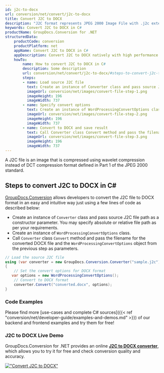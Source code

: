 ```yaml
---
id: j2c-to-docx
url: conversion/net/convert/j2c-to-docx
title: Convert J2C to DOCX
description: "J2C format represents JPEG 2000 Image File with .j2c extension. Learn how to convert J2C to DOCX file programmatically in C# language using GroupDocs.Conversion for .NET library."
keywords: Convert J2C to DOCX in C#
productName: GroupDocs.Conversion for .NET
structuredData:
    productCode: conversion
    productPlatform: net
    appName: Convert J2C to DOCX in C#
    appDescription: Convert J2C to DOCX natively with high performance using C# language and server side GroupDocs.Conversion for .NET APIs, without the use of any software like Microsoft or Open Office.
    howTo:
        name: How to convert J2C to DOCX in C# 
        description: Some description
        url: conversion/net/convert/j2c-to-docx/#steps-to-convert-j2c-to-docx-in-c
        steps:
        - name: Load source J2C file 
          text: Create an instance of Converter class and pass source J2C file path as a constructor parameter. You may specify absolute or relative file path as per your requirements. 
          imageUrl: conversion/net/images/convert-file-step-1.png
          imageHeight: 196
          imageWidth: 737
        - name: Specify convert options 
          text: Create an instance of WordProcessingConvertOptions class.
          imageUrl: conversion/net/images/convert-file-step-2.png
          imageHeight: 196
          imageWidth: 737
        - name: Convert to DOCX and save result 
          text: Call Converter class Convert method and pass the filename for the converted HTML file and the WordProcessingConvertOptions object from the previous step as parameters.
          imageUrl: conversion/net/images/convert-file-step-3.png
          imageHeight: 196
          imageWidth: 737
---
```


A J2C file is an image that is compressed using wavelet compression instead of DCT compression format defined in Part 1 of the JPEG 2000 standard.

## Steps to convert J2C to DOCX in C#

[GroupDocs.Conversion](https://products.groupdocs.com/conversion/net) allows developers to convert the J2C file to DOCX format in an easy and intuitive way just using a few lines of code as described below:

* Create an instance of `Converter` class and pass source J2C file path as a constructor parameter. You may specify absolute or relative file path as per your requirements. 
* Create an instance of `WordProcessingConvertOptions` class.
* Call `Converter` class `Convert` method and pass the filename for the converted DOCX file and the `WordProcessingConvertOptions` object from the previous step as parameters.

```csharp
// Load the source J2C file
using (var converter = new GroupDocs.Conversion.Converter("sample.j2c"))
{
    // Set the convert options for DOCX format
   var options = new WordProcessingConvertOptions();
    // Convert to DOCX format
    converter.Convert("converted.docx", options);
}
```

### Code Examples

Please find more [use-cases and complete C# sources]({{< ref "conversion/net/developer-guide/examples-and-demos.md" >}}) of our backend and frontend examples and try them for free!

### J2C to DOCX Live Demo

GroupDocs.Conversion for .NET provides an online [**J2C to DOCX converter**](https://products.groupdocs.app/conversion/j2c-to-docx), which allows you to try it for free and check conversion quality and accuracy.

[!["Convert J2C to DOCX"](conversion/net/images/convert-to-docx/convert-j2c-to-docx.png)](https://products.groupdocs.app/conversion/j2c-to-docx)
